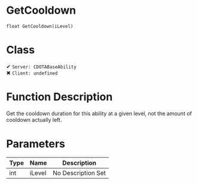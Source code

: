 # GetCooldown
```
float GetCooldown(iLevel)
```
# Class
✔ `Server: CDOTABaseAbility`  
✖ `Client: undefined`  

# Function Description
Get the cooldown duration for this ability at a given level, not the amount of cooldown actually left.
# Parameters
Type|Name|Description
--|--|--
int|iLevel|No Description Set
